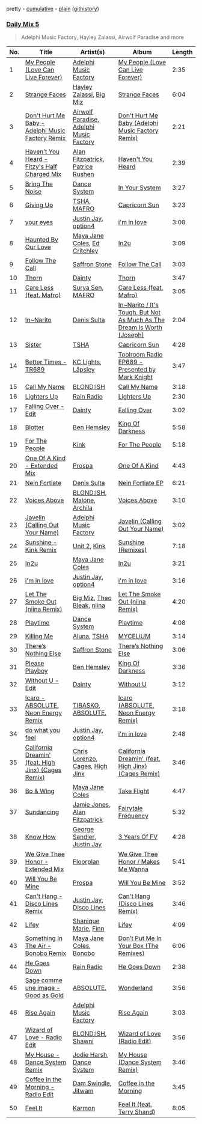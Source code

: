 pretty - [cumulative](/playlists/cumulative/Daily%20Mix%205.md) - [plain](/playlists/plain/37i9dQZF1E36TO0q54WsJv) ([githistory](https://github.githistory.xyz/vitokorn/spotify-playlist-archive/blob/master/playlists/plain/37i9dQZF1E36TO0q54WsJv))

### [Daily Mix 5](https://open.spotify.com/playlist/37i9dQZF1E36TO0q54WsJv)

> Adelphi Music Factory, Hayley Zalassi, Airwolf Paradise and more

| No. | Title | Artist(s) | Album | Length |
|---|---|---|---|---|
| 1 | [My People (Love Can Live Forever)](https://open.spotify.com/track/6DIj3dFXiQkJUoSp627YCM) | [Adelphi Music Factory](https://open.spotify.com/artist/27cAR2QA0zM5v0KL9JNWwe) | [My People (Love Can Live Forever)](https://open.spotify.com/album/2LEsciUIuNlJ3hwqsZnzEe) | 2:35 |
| 2 | [Strange Faces](https://open.spotify.com/track/4lc1MN5O98ZPoEVnREVBrz) | [Hayley Zalassi](https://open.spotify.com/artist/6CkWYOPGB6vgMNjXAYRfav), [Big Miz](https://open.spotify.com/artist/16bJAXH14R42AnpN0FtaQo) | [Strange Faces](https://open.spotify.com/album/35oKTmccKcrR2RqizXr60N) | 6:04 |
| 3 | [Don't Hurt Me Baby - Adelphi Music Factory Remix](https://open.spotify.com/track/1KTGyO8Jm6yOAHj8OUzefp) | [Airwolf Paradise](https://open.spotify.com/artist/0c3I7EPZUCCG7khbUwQDjl), [Adelphi Music Factory](https://open.spotify.com/artist/27cAR2QA0zM5v0KL9JNWwe) | [Don't Hurt Me Baby (Adelphi Music Factory Remix)](https://open.spotify.com/album/1N16znuYurb08Tx2smc85S) | 2:21 |
| 4 | [Haven't You Heard - Fitzy's Half Charged Mix](https://open.spotify.com/track/1b0e8KK2tIgMkT2tub9M93) | [Alan Fitzpatrick](https://open.spotify.com/artist/40JyDxGqtYSowWYT2jaive), [Patrice Rushen](https://open.spotify.com/artist/1mNnxxnPfHQDOkFjnZmdkc) | [Haven't You Heard](https://open.spotify.com/album/5vJAPCAVezRH826izLGTeD) | 2:39 |
| 5 | [Bring The Noise](https://open.spotify.com/track/5f5yWTulFlrBE0DhPtVnEd) | [Dance System](https://open.spotify.com/artist/1ju2puXmReF61q0pjZX0oh) | [In Your System](https://open.spotify.com/album/2o0T9hMbNyEbSjmEiKJSUS) | 3:27 |
| 6 | [Giving Up](https://open.spotify.com/track/07mOlP1DQv1ZsQTyCMNzaW) | [TSHA](https://open.spotify.com/artist/2kLa7JZu4Ijdz1Gle2khZh), [MAFRO](https://open.spotify.com/artist/2Y9v3pyVuYM0o8bSLAUUZm) | [Capricorn Sun](https://open.spotify.com/album/5maY5nikux4eBxcRCThzrA) | 3:23 |
| 7 | [your eyes](https://open.spotify.com/track/5IAKVMq1wLpSpqDkPrVSJT) | [Justin Jay](https://open.spotify.com/artist/5k5eiijuHxrGwXp2Pz37GZ), [option4](https://open.spotify.com/artist/2X9xHtIaiUPaMG3jRwsQEO) | [i'm in love](https://open.spotify.com/album/4Xoe35l555OtaZqzov6pQW) | 3:08 |
| 8 | [Haunted By Our Love](https://open.spotify.com/track/5N0RBV2JMncppVOPlaKeLk) | [Maya Jane Coles](https://open.spotify.com/artist/6TshTCYwh9ySzOO6Jy4Ux2), [Ed Critchley](https://open.spotify.com/artist/5iBJ8x1RjoZHw3ZNygo241) | [In2u](https://open.spotify.com/album/2HchqvKKMQXQP2O54SIy92) | 3:09 |
| 9 | [Follow The Call](https://open.spotify.com/track/3hEp4tAxoZeRgFnL6rSgw0) | [Saffron Stone](https://open.spotify.com/artist/71FmTfYoEXhF3kSsbPiuKz) | [Follow The Call](https://open.spotify.com/album/72HtpLoORiq7jd9SoG3lk9) | 3:03 |
| 10 | [Thorn](https://open.spotify.com/track/5gbKNqRkGkA9rGGaEHxiVg) | [Dainty](https://open.spotify.com/artist/7qz5GofoKgs2V3bSP5quAr) | [Thorn](https://open.spotify.com/album/02hNWAJegoJyW8nwdr1dCP) | 3:47 |
| 11 | [Care Less (feat. Mafro)](https://open.spotify.com/track/16eLGXZkS8zudq5MtS8pw4) | [Surya Sen](https://open.spotify.com/artist/4hqsQ13aH4njud9LBg2Qap), [MAFRO](https://open.spotify.com/artist/2Y9v3pyVuYM0o8bSLAUUZm) | [Care Less (feat. Mafro)](https://open.spotify.com/album/1oke3BISuMUHhHSxfPI4Ee) | 3:05 |
| 12 | [In~Narito](https://open.spotify.com/track/63Rg5ZEtttN93AdJFHO9zp) | [Denis Sulta](https://open.spotify.com/artist/7cDu9zG1gVQrMdSGBAhzvn) | [In~Narito / It's Tough, But Not As Much As The Dream Is Worth (Joseph)](https://open.spotify.com/album/5yCoRawE6r9JUOsjNnjHmg) | 2:04 |
| 13 | [Sister](https://open.spotify.com/track/0OQehQY5sa24kxGOOB1Uuu) | [TSHA](https://open.spotify.com/artist/2kLa7JZu4Ijdz1Gle2khZh) | [Capricorn Sun](https://open.spotify.com/album/5maY5nikux4eBxcRCThzrA) | 4:28 |
| 14 | [Better Times - TR689](https://open.spotify.com/track/2i1Mls8KxX605NLBAUkMZh) | [KC Lights](https://open.spotify.com/artist/0bUZrFj7rstq07E4iAJHgZ), [Låpsley](https://open.spotify.com/artist/27ze6hCgfr3HcDZAHY60pg) | [Toolroom Radio EP689 - Presented by Mark Knight](https://open.spotify.com/album/7gmCynwWCnF19s17qKSkBT) | 3:47 |
| 15 | [Call My Name](https://open.spotify.com/track/0vQ2LIvx5U6QN7BnUHWwsJ) | [BLOND:ISH](https://open.spotify.com/artist/6zsJjoCtL1WByG0VsuFWzR) | [Call My Name](https://open.spotify.com/album/1JU6xZQeMx05tLZAkm5uCv) | 3:18 |
| 16 | [Lighters Up](https://open.spotify.com/track/1PyUqxaSw2sd7AmvHSkqci) | [Rain Radio](https://open.spotify.com/artist/2T8o1YNgbgsE41xb62AlRY) | [Lighters Up](https://open.spotify.com/album/1GPLXqMDQFFtfYUDm9AQPS) | 2:30 |
| 17 | [Falling Over - Edit](https://open.spotify.com/track/1X0cUfQJ8CLYIgG4tnP5DX) | [Dainty](https://open.spotify.com/artist/7qz5GofoKgs2V3bSP5quAr) | [Falling Over](https://open.spotify.com/album/0As9dPEZ78t1A8xc2AwAdh) | 3:02 |
| 18 | [Blotter](https://open.spotify.com/track/7g3YpR0apmWBN36o0iTusy) | [Ben Hemsley](https://open.spotify.com/artist/366L4EjZXBPYbHs9XDQILZ) | [King Of Darkness](https://open.spotify.com/album/1N69jkVoOk3Ld5JbowYr9J) | 5:58 |
| 19 | [For The People](https://open.spotify.com/track/2ykXU2kmtVhlinar4QMGh0) | [Kink](https://open.spotify.com/artist/6yCdWsTDt4Dmb5GMZd5QLb) | [For The People](https://open.spotify.com/album/6T8fHDM3RgTUAhKbKPYwDJ) | 5:18 |
| 20 | [One Of A Kind - Extended Mix](https://open.spotify.com/track/6ny7Suxk9X3HjKXrc5Rn2o) | [Prospa](https://open.spotify.com/artist/6HabM2PUM519iIxervGWSb) | [One Of A Kind](https://open.spotify.com/album/0pY2gvt6qxMXNuH074J7Yy) | 4:43 |
| 21 | [Nein Fortiate](https://open.spotify.com/track/2hqimz1lrGM7MaC9KqOgg6) | [Denis Sulta](https://open.spotify.com/artist/7cDu9zG1gVQrMdSGBAhzvn) | [Nein Fortiate EP](https://open.spotify.com/album/73Al1uF4tIxNS09vZxgyWz) | 6:21 |
| 22 | [Voices Above](https://open.spotify.com/track/62fX7oJFfJp4g1b3LShSqf) | [BLOND:ISH](https://open.spotify.com/artist/6zsJjoCtL1WByG0VsuFWzR), [Malóne](https://open.spotify.com/artist/7fQMET8UaHL3gpH9LhqINM), [Archila](https://open.spotify.com/artist/3XAGebwIZIMFUt0ZgnXOwh) | [Voices Above](https://open.spotify.com/album/2CPFql01jhAi4w9AvGLGTW) | 3:10 |
| 23 | [Javelin (Calling Out Your Name)](https://open.spotify.com/track/7GkVQ8u2hJ1xMTSTqVZj2M) | [Adelphi Music Factory](https://open.spotify.com/artist/27cAR2QA0zM5v0KL9JNWwe) | [Javelin (Calling Out Your Name)](https://open.spotify.com/album/3WHPQT135w07uWeMJtM20v) | 3:02 |
| 24 | [Sunshine - Kink Remix](https://open.spotify.com/track/3lcuqlvHCjoxXgebIKKUKv) | [Unit 2](https://open.spotify.com/artist/6Jj29WTSJST8dbKkXDUfSP), [Kink](https://open.spotify.com/artist/6yCdWsTDt4Dmb5GMZd5QLb) | [Sunshine (Remixes)](https://open.spotify.com/album/31w4LVOMzjE8JkzMb5jQDE) | 7:18 |
| 25 | [In2u](https://open.spotify.com/track/3bESZhX7qjKExVlTo5lZYt) | [Maya Jane Coles](https://open.spotify.com/artist/6TshTCYwh9ySzOO6Jy4Ux2) | [In2u](https://open.spotify.com/album/6pgsvIIvooO8OfqYBNG2ud) | 3:21 |
| 26 | [i'm in love](https://open.spotify.com/track/2mZZ6auslmDuBAiA6hYU4r) | [Justin Jay](https://open.spotify.com/artist/5k5eiijuHxrGwXp2Pz37GZ), [option4](https://open.spotify.com/artist/2X9xHtIaiUPaMG3jRwsQEO) | [i'm in love](https://open.spotify.com/album/4Xoe35l555OtaZqzov6pQW) | 3:16 |
| 27 | [Let The Smoke Out (niina Remix)](https://open.spotify.com/track/6C8OXdDSsDbjG3LAngTX1y) | [Big Miz](https://open.spotify.com/artist/16bJAXH14R42AnpN0FtaQo), [Theo Bleak](https://open.spotify.com/artist/1P7Y9mc5VzxlEeo15JpNAk), [niina](https://open.spotify.com/artist/4GUXcdZFwb8zNdpqkXQWkh) | [Let The Smoke Out (niina Remix)](https://open.spotify.com/album/5US2mBfRncLQCh1bLevfn2) | 4:20 |
| 28 | [Playtime](https://open.spotify.com/track/5FO3tcD7DZpEU0kd7YoawN) | [Dance System](https://open.spotify.com/artist/1ju2puXmReF61q0pjZX0oh) | [Playtime](https://open.spotify.com/album/59lDZsqCd4f4WkUE3laYY8) | 4:08 |
| 29 | [Killing Me](https://open.spotify.com/track/6IB77Wc9qKk4eoIMaHTPik) | [Aluna](https://open.spotify.com/artist/5ITI6SEoUZMIXXkzCfr4oE), [TSHA](https://open.spotify.com/artist/2kLa7JZu4Ijdz1Gle2khZh) | [MYCELiUM](https://open.spotify.com/album/70EGm440rh8lEHNCj4NZdX) | 3:14 |
| 30 | [There’s Nothing Else](https://open.spotify.com/track/3379x2xu9JNFFjY3XFn61Z) | [Saffron Stone](https://open.spotify.com/artist/71FmTfYoEXhF3kSsbPiuKz) | [There’s Nothing Else](https://open.spotify.com/album/0xZtYRqv5nZfnBvFpZjTmi) | 3:06 |
| 31 | [Please Playboy](https://open.spotify.com/track/5AptKRu1bcTCjWjEGd4wUk) | [Ben Hemsley](https://open.spotify.com/artist/366L4EjZXBPYbHs9XDQILZ) | [King Of Darkness](https://open.spotify.com/album/1N69jkVoOk3Ld5JbowYr9J) | 3:36 |
| 32 | [Without U - Edit](https://open.spotify.com/track/61fyWX8sr2cIuIPy8nm9Mi) | [Dainty](https://open.spotify.com/artist/7qz5GofoKgs2V3bSP5quAr) | [Without U](https://open.spotify.com/album/0FaEwKKJdFU81EAYvBGdqU) | 3:12 |
| 33 | [Icaro - ABSOLUTE. Neon Energy Remix](https://open.spotify.com/track/4ENPCYmECErZ2SXgQpByal) | [TIBASKO](https://open.spotify.com/artist/6xq7g0E52yq4y8Op9X82Uo), [ABSOLUTE.](https://open.spotify.com/artist/7LAUsmZK0QfpJAmapct66h) | [Icaro (ABSOLUTE. Neon Energy Remix)](https://open.spotify.com/album/3vp4dhFXwdEZnsZ9SXaMZF) | 3:18 |
| 34 | [do what you feel](https://open.spotify.com/track/4xtuUid1ffxOy2jXUqTZUW) | [Justin Jay](https://open.spotify.com/artist/5k5eiijuHxrGwXp2Pz37GZ), [option4](https://open.spotify.com/artist/2X9xHtIaiUPaMG3jRwsQEO) | [i'm in love](https://open.spotify.com/album/4Xoe35l555OtaZqzov6pQW) | 2:48 |
| 35 | [California Dreamin' (feat. High Jinx) (Cages Remix)](https://open.spotify.com/track/22IHvYGLzNZe0w69ereC9D) | [Chris Lorenzo](https://open.spotify.com/artist/7tm9Tuc70geXOOyKhtZHIj), [Cages](https://open.spotify.com/artist/1Ck15KzRcbdOiyLRvw13QJ), [High Jinx](https://open.spotify.com/artist/0XFmkmsCbCoR7wlqaZdt64) | [California Dreamin' (feat. High Jinx) (Cages Remix)](https://open.spotify.com/album/19HcSzyoG99PtJE2Hdla3F) | 3:46 |
| 36 | [Bo & Wing](https://open.spotify.com/track/6BRr6a4zwmI7H3c7IBSsK5) | [Maya Jane Coles](https://open.spotify.com/artist/6TshTCYwh9ySzOO6Jy4Ux2) | [Take Flight](https://open.spotify.com/album/0d6ky7EGJ0DBxCsSR9R5SR) | 4:47 |
| 37 | [Sundancing](https://open.spotify.com/track/5Rcz4OsTYPX4A4PHOxr7Zc) | [Jamie Jones](https://open.spotify.com/artist/4admDxmnri5Zco0xYrJ0ji), [Alan Fitzpatrick](https://open.spotify.com/artist/40JyDxGqtYSowWYT2jaive) | [Fairytale Frequency](https://open.spotify.com/album/2RbCaNWmCTsUrYuchl4w8e) | 5:32 |
| 38 | [Know How](https://open.spotify.com/track/0FkqTOSBLFoMOD0BowkiMB) | [George Sandler](https://open.spotify.com/artist/7zSOyV9pVuYCEBJsGVQ11v), [Justin Jay](https://open.spotify.com/artist/5k5eiijuHxrGwXp2Pz37GZ) | [3 Years Of FV](https://open.spotify.com/album/5ZWRAuj4l4oCqgFa7wEYxH) | 4:28 |
| 39 | [We Give Thee Honor - Extended Mix](https://open.spotify.com/track/2HYKFVvAvHuH33kzYiRsmx) | [Floorplan](https://open.spotify.com/artist/0RBnTX5xoVa1bDYt9Qbies) | [We Give Thee Honor / Makes Me Wanna](https://open.spotify.com/album/40wa0Bn4YAM1uPCt0CqVsp) | 5:41 |
| 40 | [Will You Be Mine](https://open.spotify.com/track/15H467gdxSmq8IMl1TC46u) | [Prospa](https://open.spotify.com/artist/6HabM2PUM519iIxervGWSb) | [Will You Be Mine](https://open.spotify.com/album/3XIaFrOS8IXOTe0LfjLrEN) | 3:52 |
| 41 | [Can't Hang - Disco Lines Remix](https://open.spotify.com/track/2O6Om9fTQr9VyUYp3C27Zk) | [Justin Jay](https://open.spotify.com/artist/5k5eiijuHxrGwXp2Pz37GZ), [Disco Lines](https://open.spotify.com/artist/5Kmr0b3ip8g9P2i0dLTC3Z) | [Can't Hang (Disco Lines Remix)](https://open.spotify.com/album/5885LHE57QcvhGUuk6ABeg) | 3:46 |
| 42 | [Lifey](https://open.spotify.com/track/1gmIVcH5ElXBzLBoqhXldv) | [Shanique Marie](https://open.spotify.com/artist/6iMJjTp6P8nIwfan6pgPuA), [Finn](https://open.spotify.com/artist/4p8fvQcLMWToTpmezUb8T5) | [Lifey](https://open.spotify.com/album/5Hpzd7WcIQpTuDICWDI1F3) | 4:09 |
| 43 | [Something In The Air - Bonobo Remix](https://open.spotify.com/track/6wLDbkpdZEElEdKo9Wt010) | [Maya Jane Coles](https://open.spotify.com/artist/6TshTCYwh9ySzOO6Jy4Ux2), [Bonobo](https://open.spotify.com/artist/0cmWgDlu9CwTgxPhf403hb) | [Don’t Put Me In Your Box (The Remixes)](https://open.spotify.com/album/7LD5eGD4JEIBrKFLV3wP2K) | 6:06 |
| 44 | [He Goes Down](https://open.spotify.com/track/4Jxqo3meY7nbbnqa7cQY7p) | [Rain Radio](https://open.spotify.com/artist/2T8o1YNgbgsE41xb62AlRY) | [He Goes Down](https://open.spotify.com/album/2fD8NBqB9lxwJpTdZuZhSr) | 2:38 |
| 45 | [Sage comme une image - Good as Gold](https://open.spotify.com/track/2RdqkCm1yEj0V3J7BEYSzT) | [ABSOLUTE.](https://open.spotify.com/artist/7LAUsmZK0QfpJAmapct66h) | [Wonderland](https://open.spotify.com/album/4hGpmPcRrysSUbbBnM4F0T) | 3:56 |
| 46 | [Rise Again](https://open.spotify.com/track/3ddJUAVAo7b1AnNWi7jtZX) | [Adelphi Music Factory](https://open.spotify.com/artist/27cAR2QA0zM5v0KL9JNWwe) | [Rise Again](https://open.spotify.com/album/5UfdUIgYKPTc6g35my6tfi) | 3:03 |
| 47 | [Wizard of Love - Radio Edit](https://open.spotify.com/track/30q3JG3LlFpk8XypDDq6DR) | [BLOND:ISH](https://open.spotify.com/artist/6zsJjoCtL1WByG0VsuFWzR), [Shawni](https://open.spotify.com/artist/2FXKV7ijhHUQho7OQLn37f) | [Wizard of Love (Radio Edit)](https://open.spotify.com/album/0BuTze2Elc7UPrjHavQ6gb) | 3:56 |
| 48 | [My House - Dance System Remix](https://open.spotify.com/track/4EvHwnnAc4YiXz8GdDvwvS) | [Jodie Harsh](https://open.spotify.com/artist/0470FSE19wkoZe4R06GW9i), [Dance System](https://open.spotify.com/artist/1ju2puXmReF61q0pjZX0oh) | [My House (Dance System Remix)](https://open.spotify.com/album/1tWKpnR8UQBu4nvexJ1QJo) | 3:46 |
| 49 | [Coffee in the Morning - Radio Edit](https://open.spotify.com/track/5dm08Ojekr30G1JEEK4rN7) | [Dam Swindle](https://open.spotify.com/artist/6hJtgCB3L5cnJSND7sp6GU), [Jitwam](https://open.spotify.com/artist/3yg8VEfEzpr8T9NkiEsycS) | [Coffee in the Morning](https://open.spotify.com/album/6q0LCCmAkCPnma67fi12Vk) | 3:45 |
| 50 | [Feel It](https://open.spotify.com/track/3IED76o87zKWeqBz3xB2mV) | [Karmon](https://open.spotify.com/artist/5D23i7SCIXNP6GRHte99Md) | [Feel It (feat. Terry Shand)](https://open.spotify.com/album/4Xq3gxd9swHSvvLShvPlfd) | 8:05 |